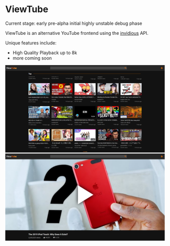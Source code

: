 # ViewTube

Current stage: early pre-alpha initial highly unstable debug phase 

ViewTube is an alternative YouTube frontend using the [invidious](https://github.com/omarroth/invidious) API.

Unique features include:
- High Quality Playback up to 8k
- more coming soon

![Screenshot-Homepage](https://raw.githubusercontent.com/mauriceoegerli/ViewTube/master/images/screenshots/Screenshot-Homepage.png)
![Screenshot-Video](https://raw.githubusercontent.com/mauriceoegerli/ViewTube/master/images/screenshots/Screenshot-Video.png)

